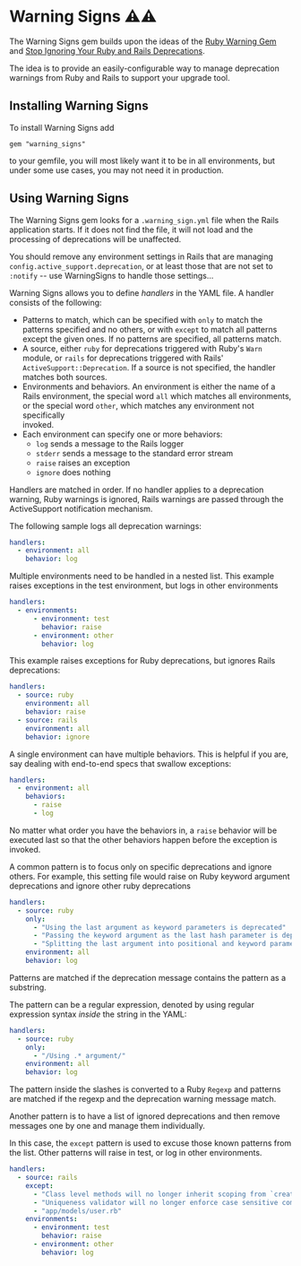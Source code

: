 # Warning Signs ⚠️⚠️

The Warning Signs gem builds upon the ideas of the
[Ruby Warning Gem](https://github.com/jeremyevans/ruby-warning) 
and [Stop Ignoring Your Ruby and Rails Deprecations](https://blog.testdouble.com/posts/2023-04-24-stop-ignoring-your-ruby-and-rails-deprecations/).

The idea is to provide an easily-configurable way to manage deprecation 
warnings from Ruby and Rails to support your upgrade tool.

## Installing Warning Signs

To install Warning Signs add

`gem "warning_signs"`

to your gemfile, you will most likely want it to be in all environments, but 
under some use cases, you may not need it in production.

## Using Warning Signs

The Warning Signs  gem looks for a `.warning_sign.yml` file when the Rails 
application starts. If it does not find the file, it will not load and the 
processing of deprecations will be unaffected.

You should remove any environment settings in Rails that are managing 
`config.active_support.deprecation`, or at least those that are not
set to `:notify` -- use WarningSigns to handle those settings...

Warning Signs  allows you to define _handlers_ in the YAML file. A handler 
consists of the following:

* Patterns to match, which can be specified with `only` to match the 
  patterns specified and no others, or with `except` to match all patterns 
  except the given ones. If no patterns are specified, all patterns match.
* A source, either `ruby` for deprecations triggered with Ruby's `Warn` 
  module, or `rails` for deprecations triggered with Rails' 
  `ActiveSupport::Deprecation`. If a source is not specified, the handler 
  matches both sources.
* Environments and behaviors. An environment is either the name of a Rails 
  environment, the special word `all` which matches all environments, or the 
  special word `other`, which matches any environment not specifically  
  invoked. 
* Each environment can specify one or more behaviors:
  * `log` sends a message to the Rails logger
  * `stderr` sends a message to the standard error stream
  * `raise` raises an exception
  * `ignore` does nothing

Handlers are matched in order. If no handler applies to a deprecation 
warning, Ruby warnings is ignored, Rails warnings are passed through
the ActiveSupport notification mechanism.

The following sample logs all deprecation warnings:

```yaml
handlers:
  - environment: all
    behavior: log
```

Multiple environments need to be handled in a nested list. This example 
raises exceptions in the test environment, but logs in other environments

```yaml
handlers:
  - environments:
      - environment: test
        behavior: raise
      - environment: other
        behavior: log
```

This example raises exceptions for Ruby deprecations, but ignores Rails 
deprecations:

```yaml
handlers:
  - source: ruby
    environment: all
    behavior: raise
  - source: rails
    environment: all
    behavior: ignore
```

A single environment can have multiple behaviors. This is helpful if you are,
say dealing with end-to-end specs that swallow exceptions:

```yaml
handlers:
  - environment: all
    behaviors: 
      - raise
      - log
```

No matter what order you have the behaviors in, a `raise` behavior will be 
executed last so that the other behaviors happen before the exception is 
invoked.

A common pattern is to focus only on specific deprecations and ignore others.
For example, this setting file would raise on Ruby keyword argument 
deprecations and ignore other ruby deprecations

```yaml
handlers:
  - source: ruby
    only:
      - "Using the last argument as keyword parameters is deprecated"
      - "Passing the keyword argument as the last hash parameter is deprecated"
      - "Splitting the last argument into positional and keyword parameters is deprecated"
    environment: all
    behavior: log
```

Patterns are matched if the deprecation message contains the pattern as a 
substring.

The pattern can be a regular expression, denoted by using regular expression 
syntax _inside_ the string in the YAML:

```yaml
handlers:
  - source: ruby
    only:
      - "/Using .* argument/"
    environment: all
    behavior: log
```

The pattern inside the slashes is converted to a Ruby `Regexp` and patterns 
are matched if the regexp and the deprecation warning message match.

Another pattern is to have a list of ignored deprecations and then remove 
messages one by one and manage them individually.

In this case, the `except` pattern is used to excuse those known patterns 
from the list. Other patterns will raise in test, or log in other environments. 

```yaml
handlers:
  - source: rails
    except:
      - "Class level methods will no longer inherit scoping from `create!` in"
      - "Uniqueness validator will no longer enforce case sensitive comparison"
      - "app/models/user.rb"
    environments:
      - environment: test
        behavior: raise
      - environment: other
        behavior: log
```
